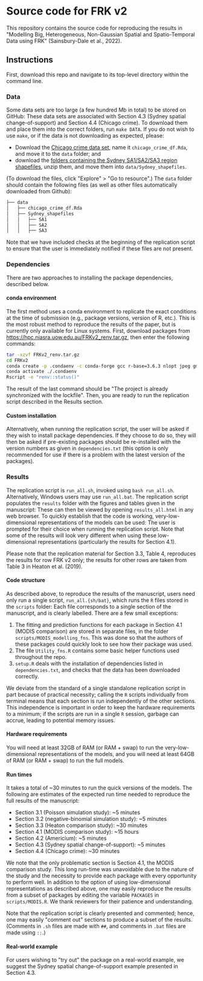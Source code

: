 # Source code for FRK v2 

This repository contains the source code for reproducing the results in "Modelling Big, Heterogeneous, Non-Gaussian
Spatial and Spatio-Temporal Data using FRK" (Sainsbury-Dale et al., 2022).
<!---To reproduce the results of the short (6-page) format of this paper, please invoke `run_all_6page.{sh/bat}` rather than `run_all.{sh/bat}` (see below).--->

## Instructions

First, download this repo and navigate to its top-level directory within the command line.

### Data

Some data sets are too large (a few hundred Mb in total) to be stored on GitHub: These data sets are associated with Section 4.3 (Sydney spatial change-of-support) and Section 4.4 (Chicago crime). To download them and place them into the correct folders, run `make DATA`. If you do not wish to use `make`, or if the data is not downloading as expected, please:

- Download the  [Chicago crime data set](https://hpc.niasra.uow.edu.au/ckan/dataset/chicago_crime_dataset), name it `chicago_crime_df.Rda`, and move it to the `data` folder; and
- download the [folders containing the Sydney SA1/SA2/SA3 region shapefiles](https://hpc.niasra.uow.edu.au/ckan/dataset/sydney_sa_regions), unzip them, and move them into `data/Sydney_shapefiles`.

(To download the files, click "Explore" > "Go to resource".) The `data` folder should contain the following files (as well as other files automatically downloaded from Github):

```bash
├── data
│   ├── chicago_crime_df.Rda
│   ├── Sydney_shapefiles
│   │   ├── SA1
│   │   ├── SA2
│   │   ├── SA3
```

Note that we have included checks at the beginning of the replication script to ensure that the user is immediately notified if these files are not present.

### Dependencies

There are two approaches to installing the package dependencies, described below. 

#### conda environment

The first method uses a conda environment to replicate the exact conditions at the time of submission (e.g., package versions, version of R, etc.). This is the most robust method to reproduce the results of the paper, but is currently only available for Linux systems. First, download packages from https://hpc.niasra.uow.edu.au/FRKv2_renv.tar.gz, then enter the following commands:
```bash
tar -xzvf FRKv2_renv.tar.gz
cd FRKv2
conda create -p .condaenv -c conda-forge gcc r-base=3.6.3 nlopt jpeg gmp gdal udunits2 proj
conda activate ./.condaenv
Rscript -e "renv::status()"   
```
The result of the last command should be "The project is already synchronized with the lockfile". Then, you are ready to run the replication script described in the Results section.

#### Custom installation

Alternatively, when running the replication script, the user will be asked if they wish to install package dependencies. If they choose to do so, they will then be asked if pre-existing packages should be re-installed with the version numbers as given in `dependencies.txt` (this option is only recommended for use if there is a problem with the latest version of the packages). 

<!---
#### Archived packages

The reproducible code for the Americium experiment, given in Section 4.2 of the manuscript, uses the package **georob**. However, **georob** and one of its dependencies, **RandomFields**, have been archived. To prevent dependencies on archived packages, we no longer execute the **georob** code when running the replication script; instead, the results are saved as a csv file and stored in the data folder. 
--->

### Results

The replication script is `run_all.sh`, invoked using `bash run_all.sh`. Alternatively, Windows users may use `run_all.bat`. The replication script populates the `results` folder with the figures and tables given in the manuscript: These can then be viewed by opening `results_all.html` in any web browser. To quickly establish that the code is working, very-low-dimensional representations of the models can be used: The user is prompted for their choice when running the replication script. Note that some of the results will look very different when using these low-dimensional representations (particularly the results for Section 4.1).

Please note that the replication material for Section 3.3, Table 4, reproduces the results for row FRK v2 only; the results for other rows are taken from Table 3 in Heaton et al. (2019).

#### Code structure

As described above, to reproduce the results of the manuscript, users need only run a single script, `run_all.{sh/bat}`, which runs the `R` files stored in the `scripts` folder: Each file corresponds to a single section of the manuscript, and is clearly labelled. There are a few small exceptions:

1. The fitting and prediction functions for each package in Section 4.1 (MODIS comparison) are stored in separate files, in the folder `scripts/MODIS_modelling_fns`. This was done so that the authors of these packages could quickly look to see how their package was used.
2. The file `Utility_fns.R` contains some basic helper functions used throughout the repo.
3. `setup.R` deals with the installation of dependencies listed in `dependencies.txt`, and checks that the data has been downloaded correctly.

We deviate from the standard of a single standalone replication script in part because of practical necessity; calling the `R` scripts individually from terminal means that each section is run independently of the other sections. This independence is important in order to keep the hardware requirements to a minimum; if the scripts are run in a single `R` session, garbage can accrue, leading to potential memory issues.   

#### Hardware requirements

You will need at least 32GB of RAM (or RAM + swap) to run the very-low-dimensional representations of the models, and you will need at least 64GB of RAM (or RAM + swap) to run the full models.

#### Run times

It takes a total of ~30 minutes to run the quick versions of the models. The following are estimates of the expected run time needed to reproduce the full results of the manuscript:

- Section 3.1 (Poisson simulation study):           ~5 minutes
- Section 3.2 (negative-binomial simulation study): ~5 minutes
- Section 3.3 (Heaton comparison study):            ~30 minutes
- Section 4.1 (MODIS comparison study):             ~15 hours
- Section 4.2 (Americium):                          ~5 minutes
- Section 4.3 (Sydney spatial change-of-support):   ~5 minutes
- Section 4.4 (Chicago crime):                      ~30 minutes

We note that the only problematic section is Section 4.1, the MODIS comparison study. This long run-time was unavoidable due to the nature of the study and the necessity to provide each package with every opportunity to perform well. In addition to the option of using low-dimensional representations as described above, one may easily reproduce the results from a subset of packages by editing the variable `PACKAGES` in `scripts/MODIS.R`. We thank reviewers for their patience and understanding.

Note that the replication script is clearly presented and commented; hence, one may easily "comment out" sections to produce a subset of the results. (Comments in `.sh` files are made with `##`, and comments in `.bat` files are made using `::`.)


#### Real-world example

For users wishing to "try out" the package on a real-world example, we suggest the Sydney spatial change-of-support example presented in Section 4.3. 


